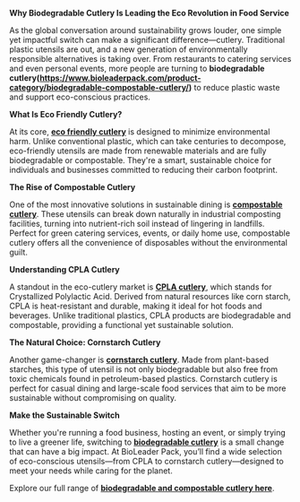 **Why Biodegradable Cutlery Is Leading the Eco Revolution in Food Service**

As the global conversation around sustainability grows louder, one simple yet impactful switch can make a significant difference—cutlery. Traditional plastic utensils are out, and a new generation of environmentally responsible alternatives is taking over. From restaurants to catering services and even personal events, more people are turning to **biodegradable cutlery(https://www.bioleaderpack.com/product-category/biodegradable-compostable-cutlery/)** to reduce plastic waste and support eco-conscious practices.

**What Is Eco Friendly Cutlery?**

At its core, **[eco friendly cutlery]([url](https://www.bioleaderpack.com/product-category/biodegradable-compostable-cutlery/))** is designed to minimize environmental harm. Unlike conventional plastic, which can take centuries to decompose, eco-friendly utensils are made from renewable materials and are fully biodegradable or compostable. They're a smart, sustainable choice for individuals and businesses committed to reducing their carbon footprint.

**The Rise of Compostable Cutlery**

One of the most innovative solutions in sustainable dining is **[compostable cutlery]([url](https://www.bioleaderpack.com/product-category/biodegradable-compostable-cutlery/))**. These utensils can break down naturally in industrial composting facilities, turning into nutrient-rich soil instead of lingering in landfills. Perfect for green catering services, events, or daily home use, compostable cutlery offers all the convenience of disposables without the environmental guilt.

**Understanding CPLA Cutlery**

A standout in the eco-cutlery market is **[CPLA cutlery]([url](https://www.bioleaderpack.com/product-category/biodegradable-compostable-cutlery/))**, which stands for Crystallized Polylactic Acid. Derived from natural resources like corn starch, CPLA is heat-resistant and durable, making it ideal for hot foods and beverages. Unlike traditional plastics, CPLA products are biodegradable and compostable, providing a functional yet sustainable solution.

**The Natural Choice: Cornstarch Cutlery**

Another game-changer is **[cornstarch cutlery]([url](https://www.bioleaderpack.com/product-category/biodegradable-compostable-cutlery/))**. Made from plant-based starches, this type of utensil is not only biodegradable but also free from toxic chemicals found in petroleum-based plastics. Cornstarch cutlery is perfect for casual dining and large-scale food services that aim to be more sustainable without compromising on quality.

**Make the Sustainable Switch**

Whether you're running a food business, hosting an event, or simply trying to live a greener life, switching to **[biodegradable cutlery]([url](https://www.bioleaderpack.com/product-category/biodegradable-compostable-cutlery/))** is a small change that can have a big impact. At BioLeader Pack, you’ll find a wide selection of eco-conscious utensils—from CPLA to cornstarch cutlery—designed to meet your needs while caring for the planet.

Explore our full range of **[biodegradable and compostable cutlery here]([url](https://www.bioleaderpack.com/product-category/biodegradable-compostable-cutlery/))**.
